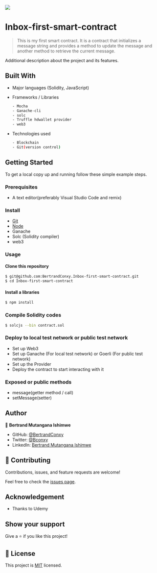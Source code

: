 ![](https://img.shields.io/badge/SmartContract)
# Inbox-first-smart-contract
> This is my first smart contract. It is a contract that initializes a message string and provides a method to update the message and another method to retrieve the current message.


Additional description about the project and its features.

## Built With

- Major languages (Solidity, JavaScript)

- Frameworks / Libraries
  ```bash
  - Mocha
  - Ganache-cli
  - solc
  - Truffle hdwallet provider
  - web3
  ```

- Technologies used 
  
  ``` bash
  - Blockchain
  - Git(version control)
  ```

## Getting Started

To get a local copy up and running follow these simple example steps.

### Prerequisites
 - A text editor(preferably Visual Studio Code and remix)

### Install
  -  [Git](https://git-scm.com/downloads)
  -  [Node](https://nodejs.org/en/download/)
  - Ganache
  - Solc (Solidity compiler)
  - web3

### Usage
#### Clone this repository

```bash
$ git@github.com:BertrandConxy.Inbox-first-smart-contract.git
$ cd Inbox-first-smart-contract
```
#### Install a libraries

```bash
$ npm install
```

### Compile Solidity codes

```bash
$ solcjs --bin contract.sol
```

### Deploy to local test network or public test network
- Set up Web3
- Set up Ganache (For local test network) or Goerli (For public test network)
- Set up the Provider
- Deploy the contract to start interacting with it

### Exposed or public methods
- message(getter method / call)
- setMessage(setter)

## Author

👤 **Bertrand Mutangana Ishimwe**

- GitHub: [@BertrandConxy](https://github.com/BertrandConxy)
- Twitter: [@Bconxy](https://twitter.com/BertrandMutanga)
- LinkedIn: [Bertrand Mutangana Ishimwe](https://www.linkedin.com/in/bertrandmutangana)

## 🤝 Contributing

Contributions, issues, and feature requests are welcome!

Feel free to check the [issues page](https://github.com/BertrandConxy/Inbox-first-contract/issues).

## Acknowledgement
- Thanks to Udemy

## Show your support

Give a ⭐️ if you like this project!

## 📝 License

This project is [MIT](https://opensource.org/licenses/MIT) licensed.
